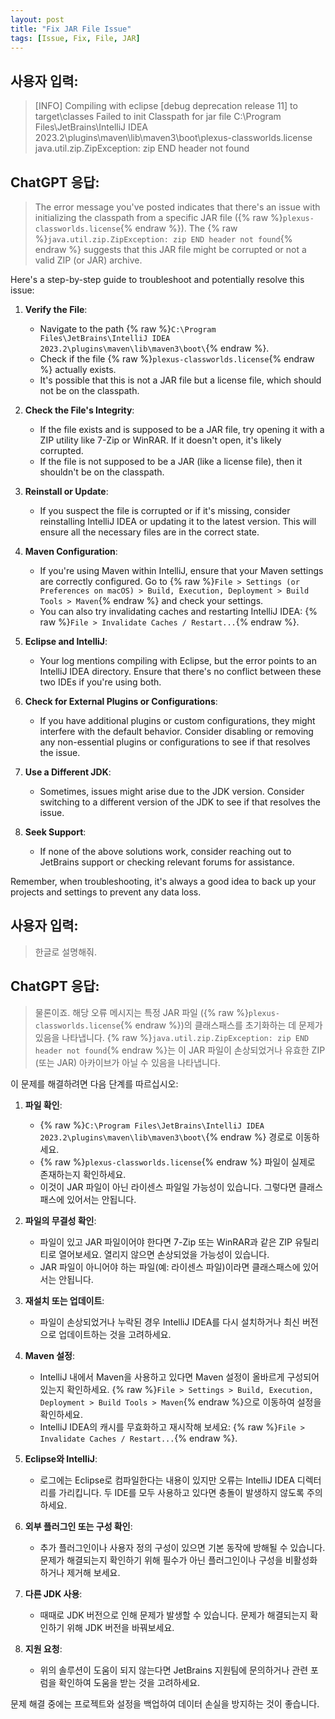 ```yaml
---
layout: post
title: "Fix JAR File Issue"
tags: [Issue, Fix, File, JAR]
---
```


## 사용자 입력:
> [INFO] Compiling with eclipse [debug deprecation release 11] to target\classes
Failed to init Classpath for jar file C:\Program Files\JetBrains\IntelliJ IDEA 2023.2\plugins\maven\lib\maven3\boot\plexus-classworlds.license
java.util.zip.ZipException: zip END header not found

## ChatGPT 응답:
> The error message you've posted indicates that there's an issue with initializing the classpath from a specific JAR file ({% raw %}`plexus-classworlds.license`{% endraw %}). The {% raw %}`java.util.zip.ZipException: zip END header not found`{% endraw %} suggests that this JAR file might be corrupted or not a valid ZIP (or JAR) archive.

Here's a step-by-step guide to troubleshoot and potentially resolve this issue:

1. **Verify the File**: 
   - Navigate to the path {% raw %}`C:\Program Files\JetBrains\IntelliJ IDEA 2023.2\plugins\maven\lib\maven3\boot\`{% endraw %}.
   - Check if the file {% raw %}`plexus-classworlds.license`{% endraw %} actually exists.
   - It's possible that this is not a JAR file but a license file, which should not be on the classpath.

2. **Check the File's Integrity**:
   - If the file exists and is supposed to be a JAR file, try opening it with a ZIP utility like 7-Zip or WinRAR. If it doesn't open, it's likely corrupted.
   - If the file is not supposed to be a JAR (like a license file), then it shouldn't be on the classpath.

3. **Reinstall or Update**:
   - If you suspect the file is corrupted or if it's missing, consider reinstalling IntelliJ IDEA or updating it to the latest version. This will ensure all the necessary files are in the correct state.

4. **Maven Configuration**:
   - If you're using Maven within IntelliJ, ensure that your Maven settings are correctly configured. Go to {% raw %}`File > Settings (or Preferences on macOS) > Build, Execution, Deployment > Build Tools > Maven`{% endraw %} and check your settings.
   - You can also try invalidating caches and restarting IntelliJ IDEA: {% raw %}`File > Invalidate Caches / Restart...`{% endraw %}.

5. **Eclipse and IntelliJ**:
   - Your log mentions compiling with Eclipse, but the error points to an IntelliJ IDEA directory. Ensure that there's no conflict between these two IDEs if you're using both.

6. **Check for External Plugins or Configurations**:
   - If you have additional plugins or custom configurations, they might interfere with the default behavior. Consider disabling or removing any non-essential plugins or configurations to see if that resolves the issue.

7. **Use a Different JDK**:
   - Sometimes, issues might arise due to the JDK version. Consider switching to a different version of the JDK to see if that resolves the issue.

8. **Seek Support**:
   - If none of the above solutions work, consider reaching out to JetBrains support or checking relevant forums for assistance.

Remember, when troubleshooting, it's always a good idea to back up your projects and settings to prevent any data loss.

## 사용자 입력:
> 한글로 설명해줘.

## ChatGPT 응답:
> 물론이죠. 해당 오류 메시지는 특정 JAR 파일 ({% raw %}`plexus-classworlds.license`{% endraw %})의 클래스패스를 초기화하는 데 문제가 있음을 나타냅니다. {% raw %}`java.util.zip.ZipException: zip END header not found`{% endraw %}는 이 JAR 파일이 손상되었거나 유효한 ZIP (또는 JAR) 아카이브가 아닐 수 있음을 나타냅니다.

이 문제를 해결하려면 다음 단계를 따르십시오:

1. **파일 확인**: 
   - {% raw %}`C:\Program Files\JetBrains\IntelliJ IDEA 2023.2\plugins\maven\lib\maven3\boot\`{% endraw %} 경로로 이동하세요.
   - {% raw %}`plexus-classworlds.license`{% endraw %} 파일이 실제로 존재하는지 확인하세요.
   - 이것이 JAR 파일이 아닌 라이센스 파일일 가능성이 있습니다. 그렇다면 클래스패스에 있어서는 안됩니다.

2. **파일의 무결성 확인**:
   - 파일이 있고 JAR 파일이어야 한다면 7-Zip 또는 WinRAR과 같은 ZIP 유틸리티로 열어보세요. 열리지 않으면 손상되었을 가능성이 있습니다.
   - JAR 파일이 아니어야 하는 파일(예: 라이센스 파일)이라면 클래스패스에 있어서는 안됩니다.

3. **재설치 또는 업데이트**:
   - 파일이 손상되었거나 누락된 경우 IntelliJ IDEA를 다시 설치하거나 최신 버전으로 업데이트하는 것을 고려하세요.

4. **Maven 설정**:
   - IntelliJ 내에서 Maven을 사용하고 있다면 Maven 설정이 올바르게 구성되어 있는지 확인하세요. {% raw %}`File > Settings > Build, Execution, Deployment > Build Tools > Maven`{% endraw %}으로 이동하여 설정을 확인하세요.
   - IntelliJ IDEA의 캐시를 무효화하고 재시작해 보세요: {% raw %}`File > Invalidate Caches / Restart...`{% endraw %}.

5. **Eclipse와 IntelliJ**:
   - 로그에는 Eclipse로 컴파일한다는 내용이 있지만 오류는 IntelliJ IDEA 디렉터리를 가리킵니다. 두 IDE를 모두 사용하고 있다면 충돌이 발생하지 않도록 주의하세요.

6. **외부 플러그인 또는 구성 확인**:
   - 추가 플러그인이나 사용자 정의 구성이 있으면 기본 동작에 방해될 수 있습니다. 문제가 해결되는지 확인하기 위해 필수가 아닌 플러그인이나 구성을 비활성화하거나 제거해 보세요.

7. **다른 JDK 사용**:
   - 때때로 JDK 버전으로 인해 문제가 발생할 수 있습니다. 문제가 해결되는지 확인하기 위해 JDK 버전을 바꿔보세요.

8. **지원 요청**:
   - 위의 솔루션이 도움이 되지 않는다면 JetBrains 지원팀에 문의하거나 관련 포럼을 확인하여 도움을 받는 것을 고려하세요.

문제 해결 중에는 프로젝트와 설정을 백업하여 데이터 손실을 방지하는 것이 좋습니다.

